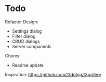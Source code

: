 # Todo

Refactor Design:

- Settings dialog
- Filter dialog
- CRUD dialogs
- Server components

Chores:

- Readme update

Inspiration: https://github.com/t3dotgg/t3gallery
